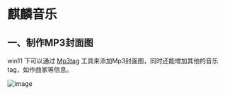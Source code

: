 # 麒麟音乐

## 一、制作MP3封面图

win11 下可以通过 [Mp3tag](https://www.mp3tag.de/) 工具来添加Mp3封面图，同时还能增加其他的音乐tag，如作曲家等信息。

![image](https://user-images.githubusercontent.com/43199883/176919035-c87e0798-8213-4177-9808-5946ff2f7f0e.png)

